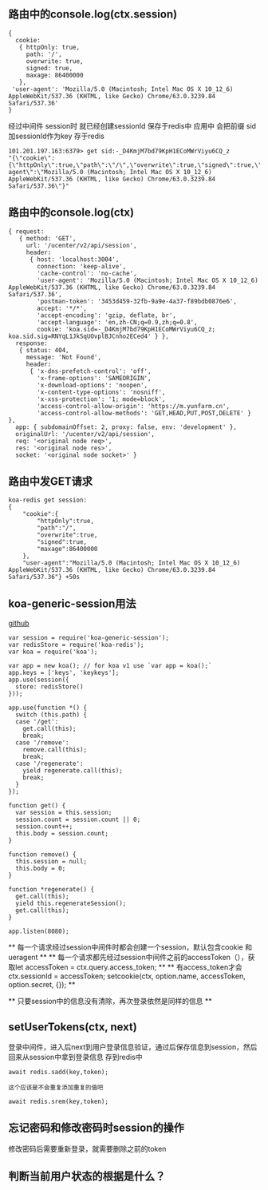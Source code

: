 ## 路由中的console.log(ctx.session)
```
{ 
  cookie:
   { httpOnly: true,
     path: '/',
     overwrite: true,
     signed: true,
     maxage: 86400000 
   },
 'user-agent': 'Mozilla/5.0 (Macintosh; Intel Mac OS X 10_12_6) AppleWebKit/537.36 (KHTML, like Gecko) Chrome/63.0.3239.84 Safari/537.36' 
}
```
经过中间件 session时 就已经创建sessionId 保存于redis中
应用中 会把前缀 sid 加sessionId作为key 存于redis

```
101.201.197.163:6379> get sid:-_D4KmjM7bd79KpH1ECoMWrViyu6CQ_z
"{\"cookie\":{\"httpOnly\":true,\"path\":\"/\",\"overwrite\":true,\"signed\":true,\"maxage\":86400000},\"user-agent\":\"Mozilla/5.0 (Macintosh; Intel Mac OS X 10_12_6) AppleWebKit/537.36 (KHTML, like Gecko) Chrome/63.0.3239.84 Safari/537.36\"}"
```

## 路由中的console.log(ctx)
```
{ request:
   { method: 'GET',
     url: '/ucenter/v2/api/session',
     header:
      { host: 'localhost:3004',
        connection: 'keep-alive',
        'cache-control': 'no-cache',
        'user-agent': 'Mozilla/5.0 (Macintosh; Intel Mac OS X 10_12_6) AppleWebKit/537.36 (KHTML, like Gecko) Chrome/63.0.3239.84 Safari/537.36',
        'postman-token': '3453d459-32fb-9a9e-4a37-f89bdb0876e6',
        accept: '*/*',
        'accept-encoding': 'gzip, deflate, br',
        'accept-language': 'en,zh-CN;q=0.9,zh;q=0.8',
        cookie: 'koa.sid=-_D4KmjM7bd79KpH1ECoMWrViyu6CQ_z; koa.sid.sig=RNYqL1JkSqUOvplBJCnho2ECed4' } },
  response:
   { status: 404,
     message: 'Not Found',
     header:
      { 'x-dns-prefetch-control': 'off',
        'x-frame-options': 'SAMEORIGIN',
        'x-download-options': 'noopen',
        'x-content-type-options': 'nosniff',
        'x-xss-protection': '1; mode=block',
        'access-control-allow-origin': 'https://m.yunfarm.cn',
        'access-control-allow-methods': 'GET,HEAD,PUT,POST,DELETE' } },
  app: { subdomainOffset: 2, proxy: false, env: 'development' },
  originalUrl: '/ucenter/v2/api/session',
  req: '<original node req>',
  res: '<original node res>',
  socket: '<original node socket>' }
```

## 路由中发GET请求
```
koa-redis get session: 
{
	"cookie":{
		"httpOnly":true,
		"path":"/",
		"overwrite":true,
		"signed":true,
		"maxage":86400000
	},
	"user-agent":"Mozilla/5.0 (Macintosh; Intel Mac OS X 10_12_6) AppleWebKit/537.36 (KHTML, like Gecko) Chrome/63.0.3239.84 Safari/537.36"} +50s
```

## koa-generic-session用法
[github](https://github.com/koajs/generic-session)
```
var session = require('koa-generic-session');
var redisStore = require('koa-redis');
var koa = require('koa');

var app = new koa(); // for koa v1 use `var app = koa();`
app.keys = ['keys', 'keykeys'];
app.use(session({
  store: redisStore()
}));

app.use(function *() {
  switch (this.path) {
  case '/get':
    get.call(this);
    break;
  case '/remove':
    remove.call(this);
    break;
  case '/regenerate':
    yield regenerate.call(this);
    break;
  }
});

function get() {
  var session = this.session;
  session.count = session.count || 0;
  session.count++;
  this.body = session.count;
}

function remove() {
  this.session = null;
  this.body = 0;
}

function *regenerate() {
  get.call(this);
  yield this.regenerateSession();
  get.call(this);
}

app.listen(8080);
```

** 每一个请求经过session中间件时都会创建一个session，默认包含cookie 和ueragent **
** 每一个请求都先经过session中间件之前的accessToken（），获取let accessToken = ctx.query.access_token; **
** 有access_token才会ctx.sessionId = accessToken;
      setcookie(ctx, option.name, accessToken, option.secret, {}); **

** 只要session中的信息没有清除，再次登录依然是同样的信息 **

## setUserTokens(ctx, next)
登录中间件，进入后next到用户登录信息验证，通过后保存信息到session，然后回来从session中拿到登录信息
存到redis中
```
await redis.sadd(key,token);

这个应该是不会重复添加重复的值吧

await redis.srem(key,token);
```

## 忘记密码和修改密码时session的操作
修改密码后需要重新登录，就需要删除之前的token


## 判断当前用户状态的根据是什么？








